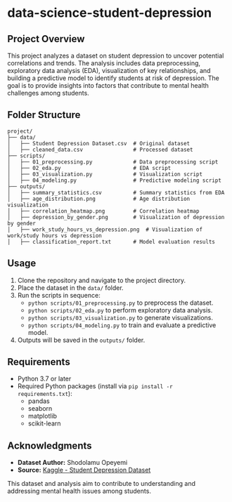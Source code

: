 # data-science-student-depression

## Project Overview
This project analyzes a dataset on student depression to uncover potential correlations and trends. The analysis includes data preprocessing, exploratory data analysis (EDA), visualization of key relationships, and building a predictive model to identify students at risk of depression. The goal is to provide insights into factors that contribute to mental health challenges among students.

## Folder Structure
```
project/
├── data/
│   ├── Student Depression Dataset.csv  # Original dataset
│   ├── cleaned_data.csv                # Processed dataset
├── scripts/
│   ├── 01_preprocessing.py             # Data preprocessing script
│   ├── 02_eda.py                       # EDA script
│   ├── 03_visualization.py             # Visualization script
│   ├── 04_modeling.py                  # Predictive modeling script
├── outputs/
│   ├── summary_statistics.csv          # Summary statistics from EDA
│   ├── age_distribution.png            # Age distribution visualization
│   ├── correlation_heatmap.png         # Correlation heatmap
│   ├── depression_by_gender.png        # Visualization of depression by gender
│   ├── work_study_hours_vs_depression.png  # Visualization of work/study hours vs depression
│   ├── classification_report.txt       # Model evaluation results
```

## Usage
1. Clone the repository and navigate to the project directory.
2. Place the dataset in the `data/` folder.
3. Run the scripts in sequence:
   - `python scripts/01_preprocessing.py` to preprocess the dataset.
   - `python scripts/02_eda.py` to perform exploratory data analysis.
   - `python scripts/03_visualization.py` to generate visualizations.
   - `python scripts/04_modeling.py` to train and evaluate a predictive model.
4. Outputs will be saved in the `outputs/` folder.

## Requirements
- Python 3.7 or later
- Required Python packages (install via `pip install -r requirements.txt`):
  - pandas
  - seaborn
  - matplotlib
  - scikit-learn

## Acknowledgments
- **Dataset Author:** Shodolamu Opeyemi
- **Source:** [Kaggle - Student Depression Dataset](https://www.kaggle.com/datasets/hopesb/student-depression-dataset)

This dataset and analysis aim to contribute to understanding and addressing mental health issues among students.
